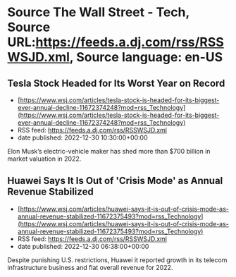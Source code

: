 # Source The Wall Street - Tech, Source URL:https://feeds.a.dj.com/rss/RSSWSJD.xml, Source language: en-US

## Tesla Stock Headed for Its Worst Year on Record
 - [https://www.wsj.com/articles/tesla-stock-is-headed-for-its-biggest-ever-annual-decline-11672374248?mod=rss_Technology](https://www.wsj.com/articles/tesla-stock-is-headed-for-its-biggest-ever-annual-decline-11672374248?mod=rss_Technology)
 - RSS feed: https://feeds.a.dj.com/rss/RSSWSJD.xml
 - date published: 2022-12-30 10:30:00+00:00

Elon Musk’s electric-vehicle maker has shed more than $700 billion in market valuation in 2022.

## Huawei Says It Is Out of 'Crisis Mode' as Annual Revenue Stabilized
 - [https://www.wsj.com/articles/huawei-says-it-is-out-of-crisis-mode-as-annual-revenue-stabilized-11672375493?mod=rss_Technology](https://www.wsj.com/articles/huawei-says-it-is-out-of-crisis-mode-as-annual-revenue-stabilized-11672375493?mod=rss_Technology)
 - RSS feed: https://feeds.a.dj.com/rss/RSSWSJD.xml
 - date published: 2022-12-30 06:38:00+00:00

Despite punishing U.S. restrictions, Huawei it reported growth in its telecom infrastructure business and flat overall revenue for 2022.
